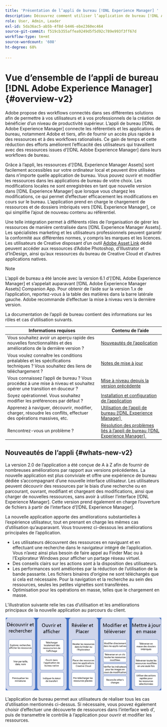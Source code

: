 ```yaml
---
title: 'Présentation de l’appli de bureau [!DNL Experience Manager] '
description: Découvrez comment utiliser l’application de bureau [!DNL Adobe Experience Manager] pour optimiser les workflows de gestion des ressources numériques pour les utilisateurs créatifs ou les utilisatrices créatives lorsqu’ils utilisent [!DNL Adobe Experience Manager Assets] directement depuis leur poste de travail.
role: User, Admin, Leader
exl-id: 5da36ac5-ab5b-4f8d-b446-ebe2360ec464
source-git-commit: f519cb355affea9249d5f5d92c789e993f3ff67d
workflow-type: tm+mt
source-wordcount: '608'
ht-degree: 68%

---
```


# Vue d’ensemble de l’appli de bureau [!DNL Adobe Experience Manager] {#overview-v2}

Adobe propose des workflows connectés dans ses différentes solutions afin de permettre à vos utilisateurs et à vos professionnels de la création de bénéficier d’un niveau de productivité supérieur. L’appli de bureau [!DNL Adobe Experience Manager] connecte les référentiels et les applications de bureau, notamment Adobe et tiers, afin de fournir un accès plus rapide à des ressources et à des workflows rationalisés. Ce gain de temps et cette réduction des efforts améliorent l’efficacité des utilisateurs qui travaillent avec des ressources issues d’[!DNL Adobe Experience Manager] dans leurs workflows de bureau.

Grâce à l’appli, les ressources d’[!DNL Experience Manager Assets] sont facilement accessibles sur votre ordinateur local et peuvent être utilisées dans n’importe quelle application de bureau. Vous pouvez ouvrir et modifier les ressources dans les applications de bureau de votre choix. Les modifications locales ne sont enregistrées en tant que nouvelle version dans [!DNL Experience Manager] que lorsque vous chargez les modifications, ce qui permet d’effectuer efficacement les modifications en cours sur le bureau. L’application prend en charge le chargement de ressources et de dossiers imbriqués vers [!DNL Experience Manager], ce qui simplifie l’ajout de nouveau contenu au référentiel.

Une telle intégration permet à différents rôles de l’organisation de gérer les ressources de manière centralisée dans [!DNL Experience Manager Assets]. Les spécialistes marketing et les utilisateurs professionnels peuvent garantir la conformité aux différentes normes, y compris les marques et les licences. Les utilisateurs de Creative disposant d’un outil [Adobe Asset Link](https://business.adobe.com/products/experience-manager/assets/adobe-asset-link.html) dédié peuvent accéder aux ressources d’Adobe Photoshop, d’Illustrator et d’InDesign, ainsi qu’aux ressources du bureau de Creative Cloud et d’autres applications natives.

>[!NOTE]
>
>L’appli de bureau a été lancée avec la version 6.1 d’[!DNL Adobe Experience Manager] et s’appelait auparavant [!DNL Adobe Experience Manager Assets] Companion App. Pour obtenir de l’aide sur la version 1.x de l’application, reportez-vous à la table des matières dans la barre latérale gauche. Adobe recommande d’effectuer la mise à niveau vers la dernière version.

La documentation de l’appli de bureau contient des informations sur les rôles et cas d’utilisation suivants.

| Informations requises | Contenu de l’aide |
|--- |--- |
| Vous souhaitez avoir un aperçu rapide des nouvelles fonctionnalités et des améliorations de la dernière version ? | [Nouveautés de l’application](#whats-new-v2) |
| Vous voulez connaître les conditions préalables et les spécifications techniques ? Vous souhaitez des liens de téléchargement ? | [Notes de mise à jour](release-notes.md) |
| Vous connaissez l’appli de bureau ? Vous procédez à une mise à niveau et souhaitez opérer une transition en douceur ? | [Mise à niveau depuis la version précédente](install-upgrade.md#upgrade-from-previous-version) |
| Soyez opérationnel. Vous souhaitez modifier les préférences par défaut ? | [Installation et configuration de l’application](install-upgrade.md) |
| Apprenez à naviguer, découvrir, modifier, charger, résoudre les conflits, effectuer des opérations massives, etc. | [Utilisation de l’appli de bureau [!DNL Experience Manager] &#x200B;](using-desktop-app.md) |
| Rencontrez-vous un problème ? | [Résolution des problèmes liés à l’appli de bureau [!DNL Experience Manager] &#x200B;](troubleshoot.md) |

## Nouveautés de l’appli {#whats-new-v2}

La version 2.0 de l’application a été conçue de A à Z afin de fournir de nombreuses améliorations par rapport aux versions précédentes. La nouvelle application est plus conviviale et offre une expérience de bureau dédiée s’accompagnant d’une nouvelle interface utilisateur. Les utilisateurs peuvent découvrir des ressources par le biais d’une recherche ou en parcourant, ouvrant, modifiant et chargeant des modifications, ainsi que charger de nouvelles ressources, sans avoir à utiliser l’interface [!DNL Experience Manager]. Cette version prend également en charge l’ouverture de fichiers à partir de l’interface d’[!DNL Experience Manager].

La nouvelle application apporte des améliorations substantielles à l’expérience utilisateur, tout en prenant en charge les mêmes cas d’utilisation qu’auparavant. Vous trouverez ci-dessous les améliorations principales de l’application.

* Les utilisateurs découvrent des ressources en naviguant et en effectuant une recherche dans le navigateur intégré de l’application. Vous n’avez ainsi plus besoin de faire appel au Finder Mac ou à l’Explorateur Windows pour afficher un partage réseau virtuel.
* Des conseils clairs sur les actions sont à la disposition des utilisateurs.
* Les performances sont améliorées par la réduction de l’utilisation de la bande passante. Les fichiers binaires d’origine ne sont téléchargés que si cela est nécessaire. Pour la navigation et la recherche au sein des ressources, seules les petites vignettes sont transférées.
* Optimisation pour les opérations en masse, telles que le chargement en masse.

L’illustration suivante relie les cas d’utilisation et les améliorations principaux de la nouvelle application au parcours du client.

![Nouveautés de l’appli de bureau [!DNL Experience Manager]](assets/aem_desktop_app_usecases_v2.png)

L’application de bureau permet aux utilisateurs de réaliser tous les cas d’utilisation mentionnés ci-dessus. Si nécessaire, vous pouvez également choisir d’effectuer une découverte de ressources dans l’interface web d’, puis de transmettre le contrôle à l’application pour ouvrir et modifier les ressources.

